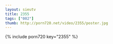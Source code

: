 ```yaml
--- 
layout: sieutv
title: 2355
tags: ["002"]
thumb: http://porn720.net/video/2355/poster.jpg
---
```

{% include porn720 key="2355" %} 
